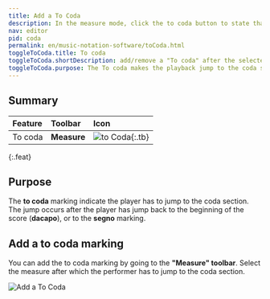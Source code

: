 ```yaml
---
title: Add a To Coda
description: In the measure mode, click the to coda button to state that the performer should jump to the coda section after the selected measure
nav: editor
pid: coda
permalink: en/music-notation-software/toCoda.html
toggleToCoda.title: To coda
toggleToCoda.shortDescription: add/remove a "To coda" after the selected measure
toggleToCoda.purpose: The To coda makes the playback jump to the coda section.
---
```


## Summary

| Feature | Toolbar | Icon |
|:--------|:--------|:-----|
| To coda | **Measure** | ![to Coda](https://prod.flat-cdn.com/img/icons/editorActions/toCoda.svg){:.tb} |
{:.feat}

## Purpose

The **to coda** marking indicate the player has to jump to the coda section. The jump occurs after the player has jump back to the beginning of the score (**dacapo**), or to the **segno** marking. 

## Add a to coda marking

You can add the to coda marking by going to the **"Measure" toolbar**. Select the measure after which the performer has to jump to the coda section. 

![Add a To Coda](/help/assets/img/editor/toCoda-toolbar.png)

